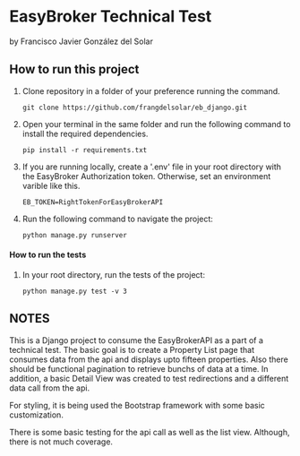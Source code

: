 # EasyBroker Technical Test

by Francisco Javier González del Solar

## How to run this project

1. Clone repository in a folder of your preference running the command.

   ```
   git clone https://github.com/frangdelsolar/eb_django.git
   ```

2. Open your terminal in the same folder and run the following command to install the required dependencies.

   ```
   pip install -r requirements.txt
   ```

3. If you are running locally, create a '.env' file in your root directory with the EasyBroker Authorization token. Otherwise, set an environment varible like this.

   ```
   EB_TOKEN=RightTokenForEasyBrokerAPI
   ```

4. Run the following command to navigate the project:

   ```
   python manage.py runserver
   ```

#### How to run the tests

1. In your root directory, run the tests of the project:

   ```
   python manage.py test -v 3
   ```

## NOTES

This is a Django project to consume the EasyBrokerAPI as a part of a technical test. The basic goal is to create a Property List page that consumes data from the api and displays upto fifteen properties. Also there should be functional pagination to retrieve bunchs of data at a time. In addition, a basic Detail View was created to test redirections and a different data call from the api.

For styling, it is being used the Bootstrap framework with some basic customization.

There is some basic testing for the api call as well as the list view. Although, there is not much coverage.
